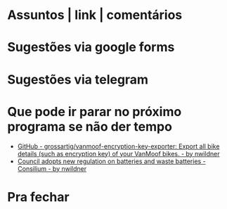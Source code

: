 Assuntos | link | comentários
=============================

Sugestões via google forms
==========================

Sugestões via telegram
======================

Que pode ir parar no próximo programa se não der tempo
=======================================================
* [GitHub - grossartig/vanmoof-encryption-key-exporter: Export all bike details &#40;such as encryption key&#41; of your VanMoof bikes. - by nwildner](https://github.com/grossartig/vanmoof-encryption-key-exporter)
* [Council adopts new regulation on batteries and waste batteries - Consilium - by nwildner](https://www.consilium.europa.eu/en/press/press-releases/2023/07/10/council-adopts-new-regulation-on-batteries-and-waste-batteries/)

Pra fechar
==========


